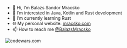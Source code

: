 - 👋 Hi, I’m Balazs Sandor Mracsko
- 👀 I’m interested in Java, Kotlin and Rust development
- 🌱 I’m currently learning Rust
- 🌐 My personal website: [mracsko.com](https://mracsko.com/)
- 📫 How to reach me [@BalazsMracsko](https://twitter.com/BalazsMracsko)


![codewars.com](https://www.codewars.com/users/mracsko/badges/small)

<!---
mracsko/mracsko is a ✨ special ✨ repository because its `README.md` (this file) appears on your GitHub profile.
You can click the Preview link to take a look at your changes.
--->
